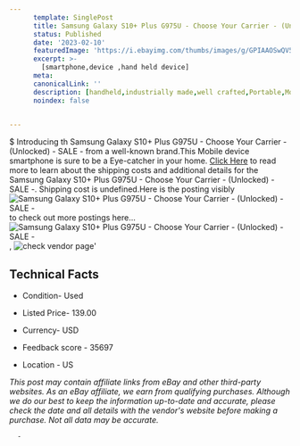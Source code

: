 ```yaml
---
      template: SinglePost
      title: Samsung Galaxy S10+ Plus G975U - Choose Your Carrier - (Unlocked) - SALE -
      status: Published
      date: '2023-02-10'
      featuredImage: 'https://i.ebayimg.com/thumbs/images/g/GPIAAOSwQV5fDKsh/s-l225.jpg'
      excerpt: >-
        [smartphone,device ,hand held device]
      meta:
      canonicalLink: ''
      description: [handheld,industrially made,well crafted,Portable,Mobile,Compact,Convenient,Lightweight,Maneuverable,Man-portable,Miniature,Carriable,Hand-held,Light,Holdable,Transportable,Mobile device,Pocket-sized,On-the-go,Wireless,Cordless,Compact size,Convenient size, smartphone,device ,hand held device]
      noindex: false
      

---
```

$
      Introducing th Samsung Galaxy S10+ Plus G975U - Choose Your Carrier - (Unlocked) - SALE - from a well-known brand.This Mobile device smartphone is sure to be a Eye-catcher in your home. [Click Here](https://www.ebay.com/itm/254407779355?hash=item3b3be2a41b%3Ag%3AGPIAAOSwQV5fDKsh&mkevt=1&mkcid=1&mkrid=711-53200-19255-0&campid=%253CePNCampaignId%253E&customid=%253CreferenceId%253E&toolid=10049) to read more to learn about the shipping costs and additional details for the Samsung Galaxy S10+ Plus G975U - Choose Your Carrier - (Unlocked) - SALE -. Shipping cost is undefined.Here is the posting visibly ![Samsung Galaxy S10+ Plus G975U - Choose Your Carrier - (Unlocked) - SALE -](https://i.ebayimg.com/thumbs/images/g/GPIAAOSwQV5fDKsh/s-l225.jpg) to check out more postings here... ![Samsung Galaxy S10+ Plus G975U - Choose Your Carrier - (Unlocked) - SALE -](https://i.ebayimg.com/images/g/GPIAAOSwQV5fDKsh/s-l1600.jpg), ![check vendor page](https://origin-galleryplus.ebayimg.com/ws/web/254407779355_2_0_1/225x225.jpg,https://origin-galleryplus.ebayimg.com/ws/web/254407779355_3_0_1/225x225.jpg,https://origin-galleryplus.ebayimg.com/ws/web/254407779355_4_0_1/225x225.jpg,https://origin-galleryplus.ebayimg.com/ws/web/254407779355_5_0_1/225x225.jpg,https://origin-galleryplus.ebayimg.com/ws/web/254407779355_6_0_1/225x225.jpg,https://origin-galleryplus.ebayimg.com/ws/web/254407779355_7_0_1/225x225.jpg,https://origin-galleryplus.ebayimg.com/ws/web/254407779355_8_0_1/225x225.jpg,https://origin-galleryplus.ebayimg.com/ws/web/254407779355_9_0_1/225x225.jpg,https://origin-galleryplus.ebayimg.com/ws/web/254407779355_10_0_1/225x225.jpg,https://origin-galleryplus.ebayimg.com/ws/web/254407779355_11_0_1/225x225.jpg,https://origin-galleryplus.ebayimg.com/ws/web/254407779355_12_0_1/225x225.jpg)'

      

 ## Technical Facts 



     
      

 - Condition- Used 


      

 - Listed Price- 139.00 


      

 - Currency- USD 


      

 - Feedback score - 35697 


      

 - Location - US 


      
      

 *_This post may contain affiliate links from eBay and other third-party websites. As an eBay affiliate, we earn from qualifying purchases. Although we do our best to keep the information up-to-date and accurate, please check the date and all details with the vendor's website before making a purchase. Not all data may be accurate._*




      -
